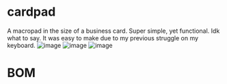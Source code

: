 # cardpad
A macropad in the size of a business card. Super simple, yet functional. Idk what to say. It was easy to make due to my previous struggle on my keyboard. 
![image](https://github.com/user-attachments/assets/ceb09e2b-db45-4f75-a04f-7c065dcecaf8)
![image](https://github.com/user-attachments/assets/2927bcd1-3b95-4241-aec4-855ea7889946)
![image](https://github.com/user-attachments/assets/34e39ab1-8c0a-4955-8df5-a3eb6aa26f14)

# BOM
